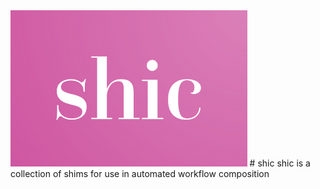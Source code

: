 <img src="/assets/img/shic_logo.png" alt="shic logo" style="height: 250px;"/>
# shic
shic is a collection of shims for use in automated workflow composition

